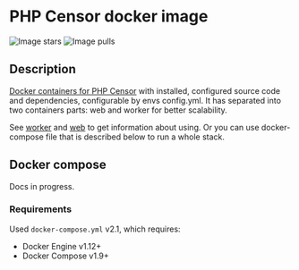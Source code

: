 # PHP Censor docker image
![Image stars](https://img.shields.io/docker/stars/ket4yii/php-censor.svg)
![Image pulls](https://img.shields.io/docker/pulls/ket4yii/php-censor.svg)

## Description

[Docker containers for PHP Censor](https://hub.docker.com/r/ket4yii/php-censor/) with installed, configured source code 
and dependencies, configurable by envs config.yml. It has separated into two containers parts: web and worker for 
better scalability.

See [worker](https://github.com/ket4yii/docker-php-censor/tree/master/worker) and 
[web](https://github.com/ket4yii/docker-php-censor/tree/master/web) to get information about using. Or you can use 
docker-compose file that is described below to run a whole stack.

## Docker compose

Docs in progress.

### Requirements

Used `docker-compose.yml` v2.1, which requires:

* Docker Engine v1.12+
* Docker Compose v1.9+
